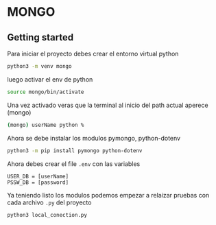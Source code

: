 # MONGO

## Getting started

Para iniciar el proyecto debes crear el entorno virtual python

```bash
python3 -m venv mongo   
``` 

luego activar el env de python

```bash
source mongo/bin/activate
```

Una vez activado veras que la terminal al inicio del path actual aperece (mongo)

```bash
(mongo) userName python %
```

Ahora se debe instalar los modulos pymongo, python-dotenv

```bash
python3 -m pip install pymongo python-dotenv
```

Ahora debes crear el file `.env` con las variables

```text
USER_DB = [userName]
PSSW_DB = [password]
```

Ya teniendo listo los modulos podemos empezar a relaizar pruebas con cada archivo `.py` del proyecto 

```bash
python3 local_conection.py
```
